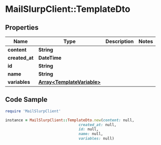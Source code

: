 # MailSlurpClient::TemplateDto

## Properties

Name | Type | Description | Notes
------------ | ------------- | ------------- | -------------
**content** | **String** |  | 
**created_at** | **DateTime** |  | 
**id** | **String** |  | 
**name** | **String** |  | 
**variables** | [**Array&lt;TemplateVariable&gt;**](TemplateVariable) |  | 

## Code Sample

```ruby
require 'MailSlurpClient'

instance = MailSlurpClient::TemplateDto.new(content: null,
                                 created_at: null,
                                 id: null,
                                 name: null,
                                 variables: null)
```


